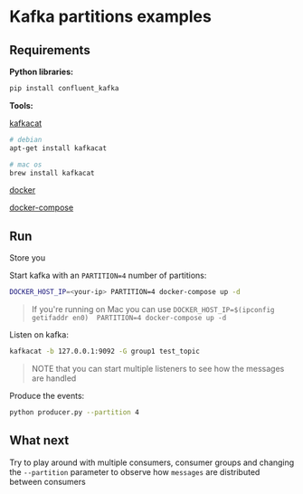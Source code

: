 # Kafka partitions examples

## Requirements

**Python libraries:**

```bash
pip install confluent_kafka
```

**Tools:**

[kafkacat](https://github.com/edenhill/kafkacat)

```bash
# debian
apt-get install kafkacat

# mac os
brew install kafkacat
```

[docker](https://www.docker.com)

[docker-compose](https://docs.docker.com/compose/)

## Run

Store you

Start kafka with an `PARTITION=4` number of partitions:

```bash
DOCKER_HOST_IP=<your-ip> PARTITION=4 docker-compose up -d
```

> If you're running on Mac you can use `DOCKER_HOST_IP=$(ipconfig getifaddr en0)  PARTITION=4 docker-compose up -d`

Listen on kafka:

```bash
kafkacat -b 127.0.0.1:9092 -G group1 test_topic
```

> NOTE that you can start multiple listeners to see how the messages are handled

Produce the events:

```bash
python producer.py --partition 4
```

## What next

Try to play around with multiple consumers, consumer groups 
and changing the `--partition` parameter to observe how `messages`
are distributed between consumers
